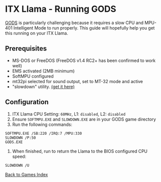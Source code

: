 # ITX Llama - Running GODS

[GODS][GODS-wikipedia] is particularly challenging because it requires a slow CPU and MPU-401 Intelligent Mode to run properly. 
This guide will hopefully help you get this running on your ITX Llama. 

## Prerequisites
* MS-DOS or FreeDOS (FreeDOS v1.4 RC2+ has been confirmed to work well)
* EMS activated (2MB minimum)
* SoftMPU configured
* mt32pi selected for sound output, set to MT-32 mode and active
* "slowdown" utility. [(get it here)][tool-SLOWDOWN]

## Configuration
1. ITX Llama CPU Setting: `60MHz`, L1: `disabled`, L2: `disabled`
1. Ensure `SOFTMPU.EXE` and `SLOWDOWN.EXE` are in your GODS game directory
1. Run the following commands:
```
SOFTMPU.EXE /SB:220 /IRQ:7 /MPU:330
SLOWDOWN /P:50
GODS.EXE
```
1. When finished, run to return the Llama to the BIOS configured CPU speed:
```
SLOWDOWN /U
```

[Back to Games Index](index.md)

[GODS-wikipedia]: https://en.wikipedia.org/wiki/Gods_(video_game)
[tool-SLOWDOWN]: https://docs.retrodreams.ca/itxllama/binaries/DOS-utils/SLOWDOWN.ZIP